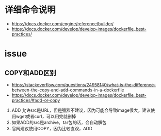 # 详细命令说明

* https://docs.docker.com/engine/reference/builder/  
* https://docs.docker.com/develop/develop-images/dockerfile_best-practices/

# issue

## COPY和ADD区别
* https://stackoverflow.com/questions/24958140/what-is-the-difference-between-the-copy-and-add-commands-in-a-dockerfile  
* https://docs.docker.com/develop/develop-images/dockerfile_best-practices/#add-or-copy


1. ADD 允许src是URL，但是强烈不建议，因为可能会导致image很大，建议使用wget或者curl，可以用完就删掉
2. 如果ADD的src是archive，tar包的话，会自动解包
3. 官网建议使用COPY，因为比较直观，ADD